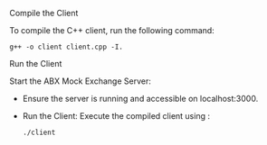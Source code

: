 Compile the Client

To compile the C++ client, run the following command:

```
g++ -o client client.cpp -I.
```

Run the Client

Start the ABX Mock Exchange Server:
- Ensure the server is running and accessible on localhost:3000.

- Run the Client:
    Execute the compiled client using :
     ```
    ./client
     ```